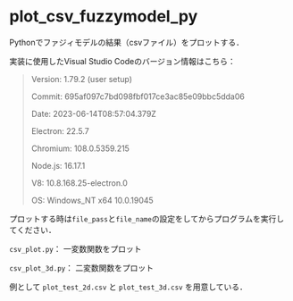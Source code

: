 # plot_csv_fuzzymodel_py
Pythonでファジィモデルの結果（csvファイル）をプロットする．

実装に使用したVisual Studio Codeのバージョン情報はこちら：

>Version: 1.79.2 (user setup)
>
>Commit: 695af097c7bd098fbf017ce3ac85e09bbc5dda06
>
>Date: 2023-06-14T08:57:04.379Z
>
>Electron: 22.5.7
>
>Chromium: 108.0.5359.215
>
>Node.js: 16.17.1
>
>V8: 10.8.168.25-electron.0
>
>OS: Windows_NT x64 10.0.19045

プロットする時は`file_pass`と`file_name`の設定をしてからプログラムを実行してください．

`csv_plot.py`：
一変数関数をプロット

`csv_plot_3d.py`：
二変数関数をプロット

例として `plot_test_2d.csv` と `plot_test_3d.csv` を用意している．
